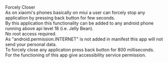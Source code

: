 Forcely Closer <br />
As on xiaomi's phones basically on miui a user can forcely stop any application by pressing back button for few seconds. <br />
By this application this functionality can be added to any android phone running above api level 18 (i.e. Jelly Bean).<br />
No root access required. <br />
As "android.permission.INTERNET" is not added in manifest this app will not send your personal data.<br />
To forcely close any application press back button for 800 milliseconds.<br />
For the functioning of this app give accessibility service permission.
